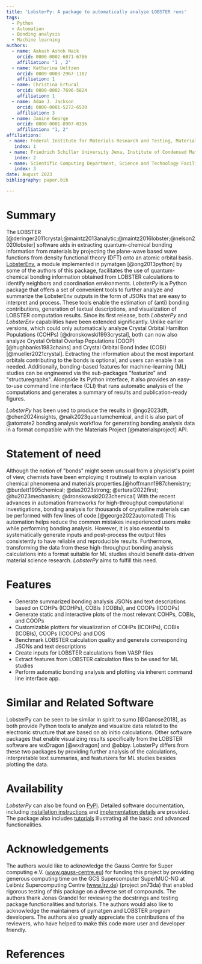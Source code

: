 ```yaml
---
title: 'LobsterPy: A package to automatically analyze LOBSTER runs'
tags:
  - Python
  - Automation
  - Bonding analysis
  - Machine learning
authors:
  - name: Aakash Ashok Naik
    orcid: 0000-0002-6071-6786
    affiliation: "1 , 2"
  - name: Katharina Ueltzen
    orcid: 0009-0003-2967-1182
    affiliation: 1
  - name: Christina Ertural
    orcid: 0000-0002-7696-5824
    affiliation: 1
  - name: Adam J. Jackson
    orcid: 0000-0001-5272-6530
    affiliation: 3
  - name: Janine George
    orcid: 0000-0001-8907-0336
    affiliation: "1, 2"
affiliations:
 - name: Federal Institute for Materials Research and Testing, Materials Chemistry Department, Berlin, 12205, Germany
   index: 1
 - name: Friedrich Schiller University Jena, Institute of Condensed Matter Theory and Solid-State Optics, Jena, 07743, Germany
   index: 2
 - name: Scientific Computing Department, Science and Technology Facilities Council, Rutherford Appleton Laboratory, Didcot, OX11 0QX, UK
   index: 3
date: August 2023
bibliography: paper.bib

---
```

# Summary
The LOBSTER [@deringer2011crystal;@maintz2013analytic;@maintz2016lobster;@nelson2020lobster] software aids in extracting quantum-chemical bonding information from materials by projecting the
plane-wave based wave functions from density functional theory (DFT) onto an atomic orbital basis. [LobsterEnv](https://github.com/materialsproject/pymatgen/blob/master/pymatgen/io/lobster/lobsterenv.py),
a module implemented in pymatgen [@ong2013python] by some of the authors of this package, facilitates the use of quantum-chemical bonding
information obtained from LOBSTER calculations to identify neighbors and coordination environments. _LobsterPy_ is a Python package that offers a set of convenient tools
to further analyze and summarize the LobsterEnv outputs in the form of JSONs that are easy to interpret and process. These tools enable the
estimation of (anti) bonding contributions, generation of textual descriptions, and visualization of LOBSTER computation results.  Since its first release, both _LobsterPy_ and _LobsterEnv_ capabilities
have been extended significantly. Unlike earlier versions, which could only automatically analyze Crystal Orbital Hamilton Populations (COHPs) [@dronskowski1993crystal],
both can now also analyze Crystal Orbital Overlap Populations (COOP) [@hughbanks1983chains] and Crystal Orbital Bond Index (COBI) [@mueller2021crystal].
Extracting the information about the most important orbitals contributing to the bonds is optional, and users can enable it as needed.
Additionally, bonding-based features for machine-learning (ML) studies can be engineered via the sub-packages "featurize" and "structuregraphs".
Alongside its Python interface, it also provides an easy-to-use command line interface (CLI) that runs automatic analysis of the
computations and generates a summary of results and publication-ready figures.

_LobsterPy_ has been used to produce the results in @ngo2023dft, @chen2024insights, @naik2023quantumchemical, and it is also part of
@atomate2 bonding analysis workflow for generating bonding analysis data in a format compatible with the Materials Project [@materialsproject] API.

# Statement of need
Although the notion of "bonds" might seem unusual from a physicist's point of view, chemists have been employing it routinely to
explain various chemical phenomena and materials properties.[@hoffmann1987chemistry; @burdett1995chemical; @das2023strong; @ertural2022first; @hu2023mechanism; @dronskowski2023chemical] With the recent advances in
automation frameworks for high-throughput computational investigations, bonding analysis for thousands of crystalline materials
can be performed with few lines of code.[@george2022automated] This automation helps reduce the common mistakes inexperienced
users make while performing bonding analysis. However, it is also essential to systematically generate inputs and post-process
the output files consistently to have reliable and reproducible results. Furthermore, transforming the data from these high-throughput
bonding analysis calculations into a format suitable for ML studies should benefit data-driven material science research.
_LobsterPy_ aims to fulfill this need.

# Features
- Generate summarized bonding analysis JSONs and text descriptions based on COHPs (ICOHPs), COBIs (ICOBIs), and COOPs (ICOOPs)
- Generate static and interactive plots of the most relevant COHPs, COBIs, and COOPs
- Customizable plotters for visualization of COHPs (ICOHPs), COBIs (ICOBIs), COOPs (ICOOPs) and DOS
- Benchmark LOBSTER calculation quality and generate corresponding JSONs and text descriptions
- Create inputs for LOBSTER calculations from VASP files
- Extract features from LOBSTER calculation files to be used for ML studies
- Perform automatic bonding analysis and plotting via inherent command line interface app.

# Similar and Related Software
LobsterPy can be seen to be similar in spirit to sumo [@Ganose2018], as both provide Python tools to analyze and visualize data related to the electronic structure that are based on ab initio calculations. Other software packages that enable visualizing results specifically from the LOBSTER software are wxDragon [@wxdragon] and @abipy. LobsterPy differs from these two packages by providing further analysis of the calculations, interpretable text summaries, and featurizers for ML studies besides plotting the data.

# Availability
_LobsterPy_ can also be found on [PyPI](https://pypi.org/project/lobsterpy/). Detailed software documentation,
including [installation instructions](https://jageo.github.io/LobsterPy/installation/index.html) and
[implementation details](https://jageo.github.io/LobsterPy/fundamentals/index.html) are provided. The package
also includes [tutorials](https://jageo.github.io/LobsterPy/tutorial/index.html) illustrating all the basic and
advanced functionalities.

# Acknowledgements
The authors would like to acknowledge the Gauss Centre for Super
computing e.V. (www.gauss-centre.eu) for funding this project by
providing generous computing time on the GCS Supercomputer
SuperMUC-NG at Leibniz Supercomputing Centre (www.lrz.de)
(project pn73da) that enabled rigorous testing of this
package on a diverse set of compounds. The authors thank Jonas Grandel for reviewing the docstrings and testing package functionalities
and tutorials. The authors would also like to acknowledge the maintainers of pymatgen and LOBSTER program developers. The authors also greatly appreciate the contributions of the reviewers, who have helped to make this code more user and developer friendly.

# References
